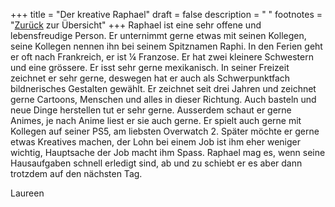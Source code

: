 +++
title = "Der kreative Raphael"
draft = false
description = " "
footnotes = "[Zurück](/about/) zur Übersicht"
+++
Raphael ist eine sehr offene und lebensfreudige Person. Er unternimmt gerne etwas mit seinen Kollegen, seine Kollegen nennen ihn bei seinem Spitznamen Raphi. In den Ferien geht er oft nach Frankreich, er ist ¼ Franzose. Er hat zwei kleinere Schwestern und eine grössere. Er isst sehr gerne mexikanisch. In seiner Freizeit zeichnet er sehr gerne, deswegen hat er auch als Schwerpunktfach bildnerisches Gestalten gewählt. Er zeichnet seit drei Jahren und zeichnet gerne Cartoons, Menschen und alles in dieser Richtung. Auch basteln und neue Dinge herstellen tut er sehr gerne. Ausserdem schaut er gerne Animes, je nach Anime liest er sie auch gerne. Er spielt auch gerne mit Kollegen auf seiner PS5, am liebsten Overwatch 2. Später möchte er gerne etwas Kreatives machen, der Lohn bei einem Job ist ihm eher weniger wichtig, Hauptsache der Job macht ihm Spass. Raphael mag es, wenn seine Hausaufgaben schnell erledigt sind, ab und zu schiebt er es aber dann trotzdem auf den nächsten Tag. 

L﻿aureen